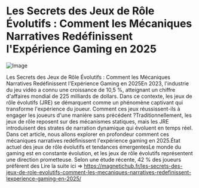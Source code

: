 # Les Secrets des Jeux de Rôle Évolutifs : Comment les Mécaniques Narratives Redéfinissent l'Expérience Gaming en 2025

![Image](https://images.pexels.com/photos/3165335/pexels-photo-3165335.jpeg?auto=compress&cs=tinysrgb&h=650&w=940)

Les Secrets des Jeux de Rôle Évolutifs : Comment les Mécaniques Narratives Redéfinissent l'Expérience Gaming en 2025En 2023, l'industrie du jeu vidéo a connu une croissance de 10,5 %, atteignant un chiffre d'affaires mondial de 225 milliards de dollars. Dans ce contexte, les jeux de rôle évolutifs (JRE) se démarquent comme un phénomène captivant qui transforme l'expérience du joueur. Comment ces jeux réussissent-ils à engager les joueurs d'une manière sans précédent ?Traditionnellement, les jeux de rôle reposent sur des mécanismes statiques, mais les JRE introduisent des strates de narration dynamique qui évoluent en temps réel. Dans cet article, nous allons explorer en profondeur comment ces mécaniques narratives redéfinissent l'expérience gaming en 2025.État actuel des jeux de rôle évolutifs et tendances émergentesLe monde du gaming est en constante évolution, et les jeux de rôle évolutifs représentent une direction prometteuse. Selon une étude récente, 42 % des joueurs préfèrent des Lire la suite ici => https://magnetichub.fr/les-secrets-des-jeux-de-role-evolutifs-comment-les-mecaniques-narratives-redefinissent-lexperience-gaming-en-2025/
